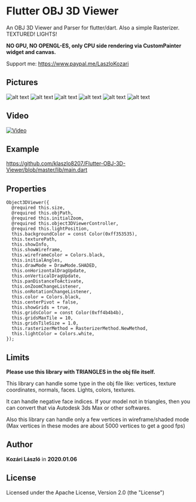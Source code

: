 # Flutter OBJ 3D Viewer

An OBJ 3D Viewer and Parser for flutter/dart. Also a simple Rasterizer. TEXTURED! LIGHTS!

**NO GPU, NO OPENGL-ES, only CPU side rendering via CustomPainter widget and canvas.**

Support me: https://www.paypal.me/LaszloKozari

## Pictures

![alt text](https://raw.githubusercontent.com/klaszlo8207/Flutter-OBJ-3D-Viewer/master/pix/p2.jpg)
![alt text](https://raw.githubusercontent.com/klaszlo8207/Flutter-OBJ-3D-Viewer/master/pix/p3.jpg)
![alt text](https://raw.githubusercontent.com/klaszlo8207/Flutter-OBJ-3D-Viewer/master/pix/p4.jpg)
![alt text](https://raw.githubusercontent.com/klaszlo8207/Flutter-OBJ-3D-Viewer/master/pix/p5.jpg)
![alt text](https://raw.githubusercontent.com/klaszlo8207/Flutter-OBJ-3D-Viewer/master/pix/p6.jpg)
![alt text](https://raw.githubusercontent.com/klaszlo8207/Flutter-OBJ-3D-Viewer/master/pix/p7.jpg)

## Video

[![Video](http://img.youtube.com/vi/Og3Y01Ty440/0.jpg)](https://www.youtube.com/watch?v=Og3Y01Ty440)

## Example

https://github.com/klaszlo8207/Flutter-OBJ-3D-Viewer/blob/master/lib/main.dart
            
## Properties
  ```
  Object3DViewer({
    @required this.size,
    @required this.objPath,
    @required this.initialZoom,
    @required this.object3DViewerController,
    @required this.lightPosition,
    this.backgroundColor = const Color(0xff353535),
    this.texturePath,
    this.showInfo,
    this.showWireframe,
    this.wireframeColor = Colors.black,
    this.initialAngles,
    this.drawMode = DrawMode.SHADED,
    this.onHorizontalDragUpdate,
    this.onVerticalDragUpdate,
    this.panDistanceToActivate,
    this.onZoomChangeListener,
    this.onRotationChangeListener,
    this.color = Colors.black,
    this.centerPivot = false,
    this.showGrids = true,
    this.gridsColor = const Color(0xff4b4b4b),
    this.gridsMaxTile = 10,
    this.gridsTileSize = 1.0,
    this.rasterizerMethod = RasterizerMethod.NewMethod,
    this.lightColor = Colors.white,
  });
```  

## Limits            

**Please use this library with TRIANGLES in the obj file itself.**

This library can handle some type in the obj file like: vertices, texture coordinates, normals, faces. Lights, colors, textures.

It can handle negative face indices. If your model not in triangles, then you can convert that via Autodesk 3ds Max or other softwares.

Also this library can handle only a few vertices in wireframe/shaded mode (Max vertices in these modes are about 5000 vertices to get a good fps)

## Author

**Kozári László** in **2020.01.06**

## License

Licensed under the Apache License, Version 2.0 (the "License")

